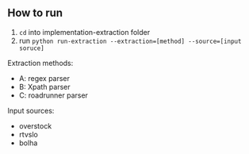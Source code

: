 ## How to run
1. `cd` into implementation-extraction folder
2. run `python run-extraction --extraction=[method] --source=[input soruce]`

Extraction methods:
- A: regex parser
- B: Xpath parser
- C: roadrunner parser

Input sources:
- overstock
- rtvslo
- bolha
